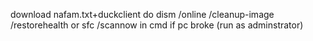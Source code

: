 download nafam.txt+duckclient
do dism /online /cleanup-image /restorehealth or sfc /scannow in cmd if pc broke (run as adminstrator)
